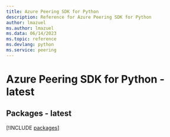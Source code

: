 ```yaml
---
title: Azure Peering SDK for Python
description: Reference for Azure Peering SDK for Python
author: lmazuel
ms.author: lmazuel
ms.data: 06/14/2023
ms.topic: reference
ms.devlang: python
ms.service: peering
---
```

# Azure Peering SDK for Python - latest
## Packages - latest
[!INCLUDE [packages](peering-index.md)]
